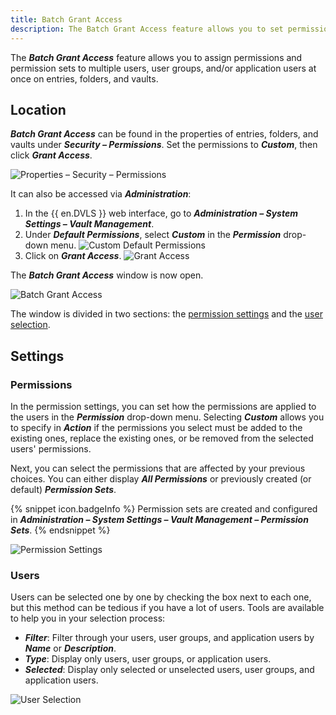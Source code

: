 ```yaml
---
title: Batch Grant Access
description: The Batch Grant Access feature allows you to set permissions and permission sets to multiple users, user groups, and/or application users at once on entries, folders, and vaults.
---
```

The ***Batch Grant Access*** feature allows you to assign permissions and permission sets to multiple users, user groups, and/or application users at once on entries, folders, and vaults.

## Location

***Batch Grant Access*** can be found in the properties of entries, folders, and vaults under ***Security – Permissions***. Set the permissions to ***Custom***, then click ***Grant Access***.

![Properties – Security – Permissions](/img/en/server/ServerOp2075.png)

It can also be accessed via ***Administration***:
1. In the {{ en.DVLS }} web interface, go to ***Administration – System Settings – Vault Management***.
1. Under ***Default Permissions***, select ***Custom*** in the ***Permission*** drop-down menu.
![Custom Default Permissions](/img/en/server/ServerOp2071.png)
1. Click on ***Grant Access***.
![Grant Access](/img/en/server/ServerOp2072.png)

The ***Batch Grant Access*** window is now open.

![Batch Grant Access](/img/en/server/ServerOp2070.png)

The window is divided in two sections: the <a href="#permissions">permission settings</a> and the <a href="#users">user selection</a>.

## Settings

### Permissions

In the permission settings, you can set how the permissions are applied to the users in the ***Permission*** drop-down menu. Selecting ***Custom*** allows you to specify in ***Action*** if the permissions you select must be added to the existing ones, replace the existing ones, or be removed from the selected users' permissions.

Next, you can select the permissions that are affected by your previous choices. You can either display ***All Permissions*** or previously created (or default) ***Permission Sets***.

{% snippet icon.badgeInfo %} 
Permission sets are created and configured in ***Administration – System Settings – Vault Management – Permission Sets***.
{% endsnippet %}

![Permission Settings](/img/en/server/ServerOp2073.png)

### Users

Users can be selected one by one by checking the box next to each one, but this method can be tedious if you have a lot of users. Tools are available to help you in your selection process:
* ***Filter***: Filter through your users, user groups, and application users by ***Name*** or ***Description***.
* ***Type***: Display only users, user groups, or application users.
* ***Selected***: Display only selected or unselected users, user groups, and application users.

![User Selection](/img/en/server/ServerOp2074.png)
